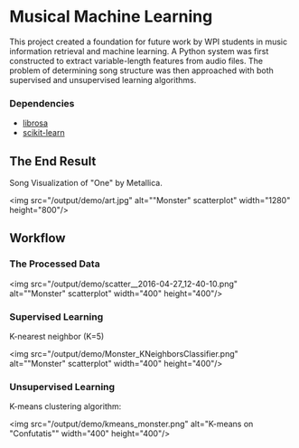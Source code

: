 # Musical Machine Learning

This project created a foundation for future work by WPI students in music information retrieval and machine learning. A Python system was first constructed to extract variable-length features from audio files. The problem of determining song structure was then approached with both supervised and unsupervised learning algorithms.

### Dependencies

* [librosa](https://github.com/librosa/librosa)
* [scikit-learn](http://scikit-learn.org/)

## The End Result

Song Visualization of "One" by Metallica.

<img src="/output/demo/art.jpg" alt="\"Monster\" scatterplot" width="1280" height="800"/>

## Workflow

### The Processed Data

<img src="/output/demo/scatter__2016-04-27_12-40-10.png" alt="\"Monster\" scatterplot" width="400" height="400"/>

### Supervised Learning

K-nearest neighbor (K=5)

<img src="/output/demo/Monster_KNeighborsClassifier.png" alt="\"Monster\" scatterplot" width="400" height="400"/>

### Unsupervised Learning

K-means clustering algorithm:

<img src="/output/demo/kmeans_monster.png" alt="K-means on \"Confutatis\"" width="400" height="400"/>
